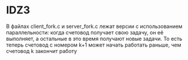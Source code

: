 # IDZ3
В файлах client_fork.c и server_fork.c лежат версии с использованием параллельности: когда счетовод получает свою задачу, он её выполняет, а остальные в это время получают новые задачи.
То есть теперь счетовод с номером k+1 может начать работать раньше, чем счетовод k закончит работу
